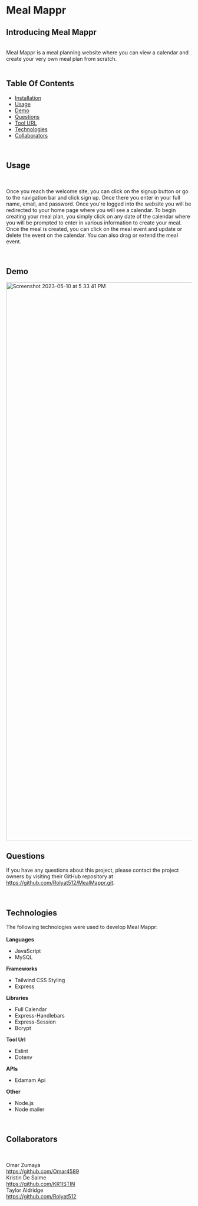 # Meal Mappr 


## Introducing Meal Mappr

<!-- <strong>Introducing Meal Mappr!</strong> -->
<br>
Meal Mappr is a meal planning website where you can view a calendar and create your very own meal plan from scratch. <br>

<br>  

## Table Of Contents

- [Installation](#installation)
- [Usage](#usage)
- [Demo](#Demo)
- [Questions](#questions)
- [Tool URL](#toolurl)
- [Technologies](#technologies)
- [Collaborators](#collaborators)


<!-- ## Installation <a id="installation"></a> -->
<br>


## Usage <a id="usage"></a> 
<br>

Once you reach the welcome site, you can click on the signup button or go to the navigation bar and click sign up. Once there you enter in your full name, email, and password. Once you're logged into the website you will be redirected to your home page where you will see a calendar. To begin creating your meal plan, you simply click on any date of the calendar where you will be prompted to enter in various information to create your meal. Once the meal is created, you can click on the meal event and update or delete the event on the calendar. You can also drag or extend the meal event. 

<br>

## Demo <a id="Demo"></a>

<img width="1512" alt="Screenshot 2023-05-10 at 5 33 41 PM" src="https://github.com/Rolyat512/MealMappr/assets/122414452/1844c1dd-eaac-4984-aed0-e966bb31493e">


<br>

## Questions <a id="questions"></a>

If you have any questions about this project, please contact the project owners by visiting their GitHub repository at https://github.com/Rolyat512/MealMappr.git.

<br>
    
## Technologies <a id="technologies"></a>
    
The following technologies were used to develop Meal Mappr:<br>
<br>
<strong>Languages</strong>
- JavaScript
- MySQL
    
<strong>Frameworks</strong>
- Tailwind CSS Styling 
- Express
    
<strong>Libraries</strong>
- Full Calendar 
- Express-Handlebars 
- Express-Session
- Bcrypt 

<strong>Tool Url</strong>
<br>
- Eslint 
- Dotenv 

    
<strong>APIs</strong>

- Edamam Api 

<strong>Other</strong>

- Node.js
- Node mailer 


<br>
    
## Collaborators <a id="collaborators"></a>

<br>

Omar Zumaya <br>
     https://github.com/Omar4589
<br>
Kristin De Salme<br>
     https://github.com/KR1ISTIN
<br>
Taylor Aldridge <br>
     https://github.com/Rolyat512
    